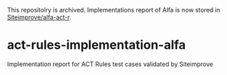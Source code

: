 This repositolry is archived.
Implementations report of Alfa is now stored in [Siteimprove/alfa-act-r](https://github.com/Siteimprove/alfa-act-r).

# act-rules-implementation-alfa
Implementation report for ACT Rules test cases validated by Siteimprove

